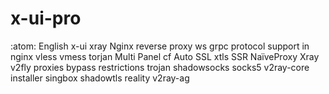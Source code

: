 # x-ui-pro
:atom: English x-ui xray Nginx reverse proxy ws grpc protocol support in nginx vless vmess torjan Multi Panel cf Auto SSL xtls SSR NaïveProxy Xray v2fly proxies bypass restrictions trojan shadowsocks socks5 v2ray-core installer singbox shadowtls reality v2ray-ag
